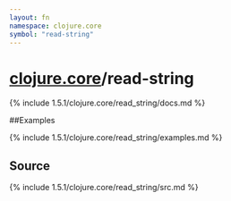 ```yaml
---
layout: fn
namespace: clojure.core
symbol: "read-string"
---
```


# [clojure.core](../)/read-string

{% include 1.5.1/clojure.core/read_string/docs.md %}

##Examples

{% include 1.5.1/clojure.core/read_string/examples.md %}
## Source
{% include 1.5.1/clojure.core/read_string/src.md %}

